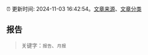 :alarm_clock: 更新时间: 2024-11-03 16:42:54。[文章来源](/README.md)、[文章分类](/TAGS.md)

## 报告


> 关键字：`报告`、`月报`



